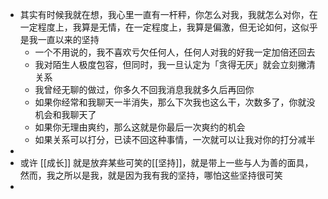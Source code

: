 - 其实有时候我就在想，我心里一直有一杆秤，你怎么对我，我就怎么对你，在一定程度上，我算是无情，在一定程度上，我算是偏激，但无论如何，这似乎是我一直以来的坚持
	- 一个不用说的，我不喜欢亏欠任何人，任何人对我的好我一定加倍还回去
	- 我对陌生人极度包容，但同时，我一旦认定为「贪得无厌」就会立刻撇清关系
	- 我曾经无聊的做过，你多久不回我消息我就多久后再回你
	- 如果你经常和我聊天一半消失，那么下次我也这么干，次数多了，你就没机会和我聊天了
	- 如果你无理由爽约，那么这就是你最后一次爽约的机会
	- 如果关系可以打分，已读不回这种事情，一次就可以让我对你的打分减半
-
- 或许 [[成长]] 就是放弃某些可笑的[[坚持]]，就是带上一些与人为善的面具，然而，我之所以是我，就是因为我有我的坚持，哪怕这些坚持很可笑
-